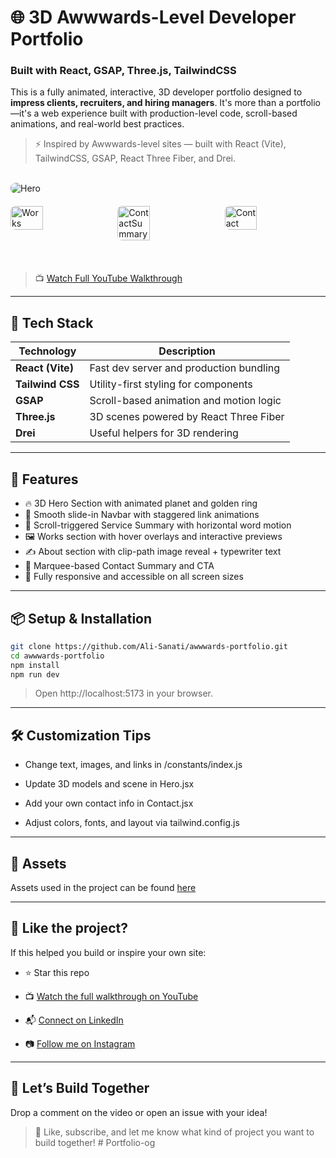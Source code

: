 # 🌐 3D Awwwards-Level Developer Portfolio

### Built with React, GSAP, Three.js, TailwindCSS

This is a fully animated, interactive, 3D developer portfolio designed to **impress clients, recruiters, and hiring managers**. It's more than a portfolio—it's a web experience built with production-level code, scroll-based animations, and real-world best practices.

> ⚡ Inspired by Awwwards-level sites — built with React (Vite), TailwindCSS, GSAP, React Three Fiber, and Drei.

<br/>
<div>
  <img src="https://github.com/user-attachments/assets/4eaf9399-fd02-4a90-83f7-2b5a361bc032" alt="Hero" style="border-radius: 8px;"/>
  <div style="display: flex; justify-content: space-between; margin: 20px 0;">
    <img src="https://github.com/user-attachments/assets/155bf742-b24f-4119-89f4-87e6d88c8f53" alt="Works" style="width: 32%; border-radius: 8px;"/>
    <img src="https://github.com/user-attachments/assets/f22b9749-85ed-434f-a5f6-df1f8e221103" alt="ContactSummary" style="width: 32%; border-radius: 8px;"/>
    <img src="https://github.com/user-attachments/assets/3e473322-b96a-433b-aec5-ece9bab25795" alt="Contact" style="width: 32%; border-radius: 8px;"/>
  </div>
</div>
<br/>

> 📺 [Watch Full YouTube Walkthrough](https://youtu.be/i0229UsdBwc)
---

## 🚀 Tech Stack

| Technology       | Description                             |
| ---------------- | --------------------------------------- |
| **React (Vite)** | Fast dev server and production bundling |
| **Tailwind CSS** | Utility-first styling for components    |
| **GSAP**         | Scroll-based animation and motion logic |
| **Three.js**     | 3D scenes powered by React Three Fiber  |
| **Drei**         | Useful helpers for 3D rendering         |

---

## 📁 Features

- 🔥 3D Hero Section with animated planet and golden ring
- 🧩 Smooth slide-in Navbar with staggered link animations
- 🎯 Scroll-triggered Service Summary with horizontal word motion
- 🖼️ Works section with hover overlays and interactive previews
- ✍️ About section with clip-path image reveal + typewriter text
- 🏁 Marquee-based Contact Summary and CTA
- 💼 Fully responsive and accessible on all screen sizes

---

## 📦 Setup & Installation

```bash
git clone https://github.com/Ali-Sanati/awwwards-portfolio.git
cd awwwards-portfolio
npm install
npm run dev
```

> Open http://localhost:5173 in your browser.

---

## 🛠️ Customization Tips

- Change text, images, and links in /constants/index.js

- Update 3D models and scene in Hero.jsx

- Add your own contact info in Contact.jsx

- Adjust colors, fonts, and layout via tailwind.config.js

---

## 🔗 Assets

Assets used in the project can be found [here](https://github.com/user-attachments/files/19820923/public.zip)

---

## 📣 Like the project?

If this helped you build or inspire your own site:

- ⭐ Star this repo

- 📺 [Watch the full walkthrough on YouTube](https://youtu.be/i0229UsdBwc)

- 📬 [Connect on LinkedIn](https://www.linkedin.com/in/ali-sanati)

- 📷 [Follow me on Instagram](https://www.instagram.com/ali.sanatidev/reels/)

---

## 🤝 Let’s Build Together

Drop a comment on the video or open an issue with your idea!

> 📩 Like, subscribe, and let me know what kind of project you want to build together!
#   P o r t f o l i o - o g  
 